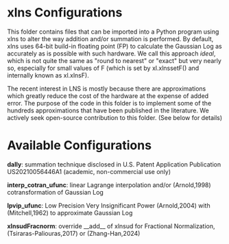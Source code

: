 # xlns Configurations

This folder contains files that can be imported into a Python program using xlns to alter the way addition and/or summation is performed.  By default,  xlns uses 64-bit build-in floating point (FP) to calculate the Gaussian Log as accurately as is possible with such hardware.  We call this approach _ideal_, which is not quite the same as "round to nearest" or "exact" but very nearly so, especially for small values of F (which is set by xl.xlnssetF() and internally known as xl.xlnsF).  

The recent interest in LNS is mostly because there are approximations which greatly reduce the cost of the hardware at the expense of added error.  The purpose of the code in this folder is to implement some of the hundreds approximations that have been published in the literature.  We actively seek open-source contribution to this folder. (See below for details)

# Available Configurations

__dally__: summation technique disclosed in U.S. Patent Application Publication US20210056446A1 (academic, non-commercial use only)

__interp_cotran_ufunc__: linear Lagrange interpolation and/or (Arnold,1998) cotransformation of Gaussian Log

__lpvip_ufunc__: Low Precision Very Insignificant Power (Arnold,2004) with (Mitchell,1962) to approximate Gaussian Log 

__xlnsudFracnorm__: override \_\_add\_\_ of xlnsud for Fractional Normalization, (Tsiraras-Paliouras,2017) or (Zhang-Han,2024) 
